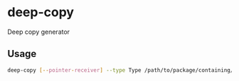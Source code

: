 # deep-copy
Deep copy generator

## Usage

```bash
deep-copy [--pointer-receiver] --type Type /path/to/package/containing/type
```
